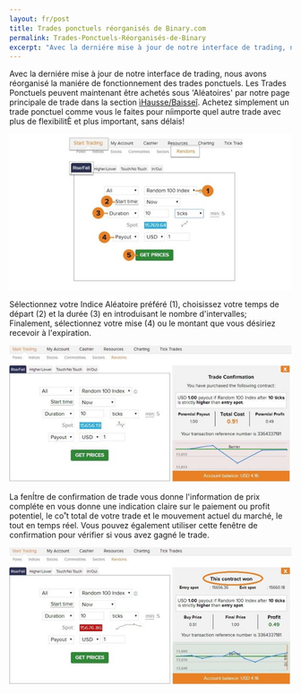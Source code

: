 ```yaml
---
layout: fr/post
title: Trades ponctuels réorganisés de Binary.com
permalink: Trades-Ponctuels-Réorganisés-de-Binary
excerpt: "Avec la derniére mise à jour de notre interface de trading, nous avons réorganisé la maniére de fonctionnement des trades ponctuels. Les Trades Ponctuels peuvent maintenant être achetés..."
---
```


Avec la derniére mise à jour de notre interface de trading, nous avons réorganisé la maniére de fonctionnement des trades ponctuels. Les Trades Ponctuels peuvent maintenant être achetés sous 'Aléatoires' par notre page principale de trade dans la section [ìHausse/Baisseî](https://www.binary.com/c/trade.cgi?market=random&time=10t&form_name=risefall&expiry_type=duration&amount_type=payout&H=S0P&currency=USD&underlying_symbol=R_100&amount=100&date_start=now&type=FLASHU&l=FR&lid=&utm_medium=social&utm_source=blog&utm_content=whatsnew). Achetez simplement un trade ponctuel comme vous le faites pour níimporte quel autre trade avec plus de flexibilitÈ et plus important, sans délais!

[![](post_images/4735165_orig.jpg)](https://www.binary.com/c/trade.cgi?market=random&time=10t&form_name=risefall&expiry_type=duration&amount_type=payout&H=S0P&currency=USD&underlying_symbol=R_100&amount=100&date_start=now&type=FLASHU&l=FR&lid=&utm_medium=social&utm_source=blog&utm_content=whatsnew)

Sélectionnez votre Indice Aléatoire préféré (1), choisissez votre temps de départ (2) et la durée (3) en introduisant le nombre d'intervalles; Finalement, sélectionnez votre mise (4) ou le montant que vous désiriez recevoir  à l'expiration.

[![](post_images/3949173_orig.jpg)](https://www.binary.com/c/trade.cgi?market=random&time=10t&form_name=risefall&expiry_type=duration&amount_type=payout&H=S0P&currency=USD&underlying_symbol=R_100&amount=100&date_start=now&type=FLASHU&l=FR&lid=&utm_medium=social&utm_source=blog&utm_content=whatsnew)

La fenÍtre de confirmation de trade vous donne l'information de prix compléte en vous donne une indication claire sur le paiement ou profit potentiel, le co˚t total de votre trade et le mouvement actuel du marché, le tout en temps réel. Vous pouvez également utiliser cette fenêtre de confirmation pour vérifier si vous avez gagné le trade.

[![](post_images/7232046_orig.jpg)](https://www.binary.com/c/trade.cgi?market=random&time=10t&form_name=risefall&expiry_type=duration&amount_type=payout&H=S0P&currency=USD&underlying_symbol=R_100&amount=100&date_start=now&type=FLASHU&l=FR&lid=&utm_medium=social&utm_source=blog&utm_content=whatsnew)